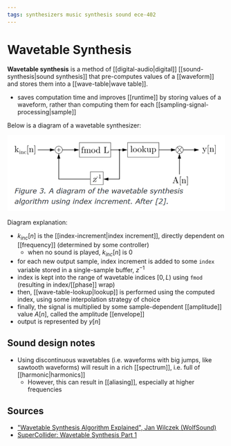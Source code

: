 ```yaml
---
tags: synthesizers music synthesis sound ece-402
---
```


# Wavetable Synthesis

**Wavetable synthesis** is a method of [[digital-audio|digital]] [[sound-synthesis|sound synthesis]] that pre-computes values of a [[waveform]] and stores them into a [[wave-table|wave table]].

- saves computation time and improves [[runtime]] by storing values of a waveform, rather than computing them for each [[sampling-signal-processing|sample]]

Below is a diagram of a wavetable synthesizer:

![Wavetable synthesizer diagram](../assets/wavetable-synthesizer-diagram.png)

Diagram explanation:

- $k_{inc}[n]$ is the [[index-increment|index increment]], directly dependent on [[frequency]] (determined by some controller)
  - when no sound is played, $k_{inc}[n]$ is 0
- for each new output sample, index increment is added to some `index` variable stored in a single-sample buffer, $z^{-1}$
- index is kept into the range of wavetable indices $[0, L)$ using `fmod` (resulting in index/[[phase]] wrap)
- then, [[wave-table-lookup|lookup]] is performed using the computed index, using some interpolation strategy of choice
- finally, the signal is multiplied by some sample-dependent [[amplitude]] value $A[n]$, called the amplitude [[envelope]]
- output is represented by $y[n]$

## Sound design notes

- Using discontinuous wavetables (i.e. waveforms with big jumps, like sawtooth waveforms) will result in a rich [[spectrum]], i.e. full of [[harmonic|harmonics]]
  - However, this can result in [[aliasing]], especially at higher frequencies

## Sources

- ["Wavetable Synthesis Algorithm Explained", Jan Wilczek (WolfSound)](https://www.thewolfsound.com/sound-synthesis/wavetable-synthesis-algorithm/)
- [SuperCollider: Wavetable Synthesis Part 1](https://youtu.be/8EK9sq_9gFI)
